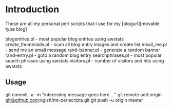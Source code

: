 # Introduction

These are all my personal perl scripts that I use for my [blogurl][movable type blog]

  blogentries.pl - most popular blog entries using awstats
  create_thumbnails.pl - scan all blog entry images and create list
  email_me.pl - send me an email message
  rand-banner.pl - generate a random banner
  rand-entry.pl - goto a random blog entry
  searchphrases.pl - most popular search phrases using awstats
  visitors.pl - number of visitors and hits using awstats

## Usage

git commit -a  -m "interesting message goes here ..."
git remote add origin git@github.com:kgish/mt-perlscripts.git
git push -u origin master

[blogurl]:http://www.kiffingish.com
